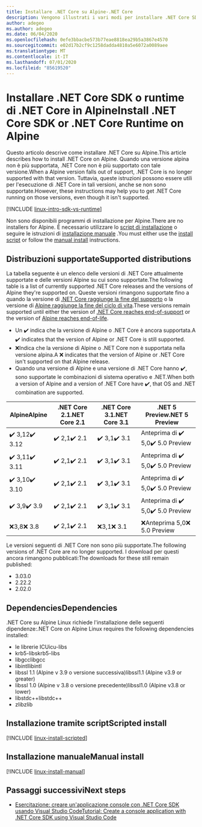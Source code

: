 ```yaml
---
title: Installare .NET Core su Alpine-.NET Core
description: Vengono illustrati i vari modi per installare .NET Core SDK e il runtime di .NET Core in Alpine.
author: adegeo
ms.author: adegeo
ms.date: 06/04/2020
ms.openlocfilehash: 0efe3bbacbe573b77eae8818ea29b5a3867e4570
ms.sourcegitcommit: e02d17b2cf9c1258dadda4810a5e6072a0089aee
ms.translationtype: MT
ms.contentlocale: it-IT
ms.lasthandoff: 07/01/2020
ms.locfileid: "85619520"
---
```

# <a name="install-net-core-sdk-or-net-core-runtime-on-alpine"></a><span data-ttu-id="46cf2-103">Installare .NET Core SDK o runtime di .NET Core in Alpine</span><span class="sxs-lookup"><span data-stu-id="46cf2-103">Install .NET Core SDK or .NET Core Runtime on Alpine</span></span>

<span data-ttu-id="46cf2-104">Questo articolo descrive come installare .NET Core su Alpine.</span><span class="sxs-lookup"><span data-stu-id="46cf2-104">This article describes how to install .NET Core on Alpine.</span></span> <span data-ttu-id="46cf2-105">Quando una versione alpina non è più supportata, .NET Core non è più supportato con tale versione.</span><span class="sxs-lookup"><span data-stu-id="46cf2-105">When a Alpine version falls out of support, .NET Core is no longer supported with that version.</span></span> <span data-ttu-id="46cf2-106">Tuttavia, queste istruzioni possono essere utili per l'esecuzione di .NET Core in tali versioni, anche se non sono supportate.</span><span class="sxs-lookup"><span data-stu-id="46cf2-106">However, these instructions may help you to get .NET Core running on those versions, even though it isn't supported.</span></span>

[!INCLUDE [linux-intro-sdk-vs-runtime](includes/linux-intro-sdk-vs-runtime.md)]

<span data-ttu-id="46cf2-107">Non sono disponibili programmi di installazione per Alpine.</span><span class="sxs-lookup"><span data-stu-id="46cf2-107">There are no installers for Alpine.</span></span> <span data-ttu-id="46cf2-108">È necessario utilizzare lo [script di installazione](#scripted-install) o seguire le istruzioni di [installazione manuale](#manual-install) .</span><span class="sxs-lookup"><span data-stu-id="46cf2-108">You must either use the [install script](#scripted-install) or follow the [manual install](#manual-install) instructions.</span></span>

## <a name="supported-distributions"></a><span data-ttu-id="46cf2-109">Distribuzioni supportate</span><span class="sxs-lookup"><span data-stu-id="46cf2-109">Supported distributions</span></span>

<span data-ttu-id="46cf2-110">La tabella seguente è un elenco delle versioni di .NET Core attualmente supportate e delle versioni Alpine su cui sono supportate.</span><span class="sxs-lookup"><span data-stu-id="46cf2-110">The following table is a list of currently supported .NET Core releases and the versions of Alpine they're supported on.</span></span> <span data-ttu-id="46cf2-111">Queste versioni rimangono supportate fino a quando la versione di [.NET Core raggiunge la fine del supporto](https://dotnet.microsoft.com/platform/support/policy/dotnet-core) o la versione di [Alpine raggiunge la fine del ciclo di vita](https://wiki.alpinelinux.org/wiki/Alpine_Linux:Releases).</span><span class="sxs-lookup"><span data-stu-id="46cf2-111">These versions remain supported until either the version of [.NET Core reaches end-of-support](https://dotnet.microsoft.com/platform/support/policy/dotnet-core) or the version of [Alpine reaches end-of-life](https://wiki.alpinelinux.org/wiki/Alpine_Linux:Releases).</span></span>

- <span data-ttu-id="46cf2-112">Un ✔️ indica che la versione di Alpine o .NET Core è ancora supportata.</span><span class="sxs-lookup"><span data-stu-id="46cf2-112">A ✔️ indicates that the version of Alpine or .NET Core is still supported.</span></span>
- <span data-ttu-id="46cf2-113">❌Indica che la versione di Alpine o .NET Core non è supportata nella versione alpina.</span><span class="sxs-lookup"><span data-stu-id="46cf2-113">A ❌ indicates that the version of Alpine or .NET Core isn't supported on that Alpine release.</span></span>
- <span data-ttu-id="46cf2-114">Quando una versione di Alpine e una versione di .NET Core hanno ✔️, sono supportate le combinazioni di sistema operativo e .NET.</span><span class="sxs-lookup"><span data-stu-id="46cf2-114">When both a version of Alpine and a version of .NET Core have ✔️, that OS and .NET combination are supported.</span></span>

| <span data-ttu-id="46cf2-115">Alpine</span><span class="sxs-lookup"><span data-stu-id="46cf2-115">Alpine</span></span>                   | <span data-ttu-id="46cf2-116">.NET Core 2.1</span><span class="sxs-lookup"><span data-stu-id="46cf2-116">.NET Core 2.1</span></span> | <span data-ttu-id="46cf2-117">.NET Core 3.1</span><span class="sxs-lookup"><span data-stu-id="46cf2-117">.NET Core 3.1</span></span> | <span data-ttu-id="46cf2-118">.NET 5 Preview</span><span class="sxs-lookup"><span data-stu-id="46cf2-118">.NET 5 Preview</span></span> |
|--------------------------|---------------|---------------|----------------|
| <span data-ttu-id="46cf2-119">✔️ 3,12</span><span class="sxs-lookup"><span data-stu-id="46cf2-119">✔️ 3.12</span></span>  | <span data-ttu-id="46cf2-120">✔️ 2,1</span><span class="sxs-lookup"><span data-stu-id="46cf2-120">✔️ 2.1</span></span>        | <span data-ttu-id="46cf2-121">✔️ 3,1</span><span class="sxs-lookup"><span data-stu-id="46cf2-121">✔️ 3.1</span></span>        | <span data-ttu-id="46cf2-122">Anteprima di ✔️ 5,0</span><span class="sxs-lookup"><span data-stu-id="46cf2-122">✔️ 5.0 Preview</span></span> |
| <span data-ttu-id="46cf2-123">✔️ 3,11</span><span class="sxs-lookup"><span data-stu-id="46cf2-123">✔️ 3.11</span></span>  | <span data-ttu-id="46cf2-124">✔️ 2,1</span><span class="sxs-lookup"><span data-stu-id="46cf2-124">✔️ 2.1</span></span>        | <span data-ttu-id="46cf2-125">✔️ 3,1</span><span class="sxs-lookup"><span data-stu-id="46cf2-125">✔️ 3.1</span></span>        | <span data-ttu-id="46cf2-126">Anteprima di ✔️ 5,0</span><span class="sxs-lookup"><span data-stu-id="46cf2-126">✔️ 5.0 Preview</span></span> |
| <span data-ttu-id="46cf2-127">✔️ 3,10</span><span class="sxs-lookup"><span data-stu-id="46cf2-127">✔️ 3.10</span></span>  | <span data-ttu-id="46cf2-128">✔️ 2,1</span><span class="sxs-lookup"><span data-stu-id="46cf2-128">✔️ 2.1</span></span>        | <span data-ttu-id="46cf2-129">✔️ 3,1</span><span class="sxs-lookup"><span data-stu-id="46cf2-129">✔️ 3.1</span></span>        | <span data-ttu-id="46cf2-130">Anteprima di ✔️ 5,0</span><span class="sxs-lookup"><span data-stu-id="46cf2-130">✔️ 5.0 Preview</span></span> |
| <span data-ttu-id="46cf2-131">✔️ 3,9</span><span class="sxs-lookup"><span data-stu-id="46cf2-131">✔️ 3.9</span></span>   | <span data-ttu-id="46cf2-132">✔️ 2,1</span><span class="sxs-lookup"><span data-stu-id="46cf2-132">✔️ 2.1</span></span>        | <span data-ttu-id="46cf2-133">✔️ 3,1</span><span class="sxs-lookup"><span data-stu-id="46cf2-133">✔️ 3.1</span></span>        | <span data-ttu-id="46cf2-134">Anteprima di ✔️ 5,0</span><span class="sxs-lookup"><span data-stu-id="46cf2-134">✔️ 5.0 Preview</span></span> |
| <span data-ttu-id="46cf2-135">❌3,8</span><span class="sxs-lookup"><span data-stu-id="46cf2-135">❌ 3.8</span></span>   | <span data-ttu-id="46cf2-136">✔️ 2,1</span><span class="sxs-lookup"><span data-stu-id="46cf2-136">✔️ 2.1</span></span>        | <span data-ttu-id="46cf2-137">❌3,1</span><span class="sxs-lookup"><span data-stu-id="46cf2-137">❌ 3.1</span></span>        | <span data-ttu-id="46cf2-138">❌Anteprima 5,0</span><span class="sxs-lookup"><span data-stu-id="46cf2-138">❌ 5.0 Preview</span></span> |

<span data-ttu-id="46cf2-139">Le versioni seguenti di .NET Core non sono più supportate.</span><span class="sxs-lookup"><span data-stu-id="46cf2-139">The following versions of .NET Core are no longer supported.</span></span> <span data-ttu-id="46cf2-140">I download per questi ancora rimangono pubblicati:</span><span class="sxs-lookup"><span data-stu-id="46cf2-140">The downloads for these still remain published:</span></span>

- <span data-ttu-id="46cf2-141">3.0</span><span class="sxs-lookup"><span data-stu-id="46cf2-141">3.0</span></span>
- <span data-ttu-id="46cf2-142">2.2</span><span class="sxs-lookup"><span data-stu-id="46cf2-142">2.2</span></span>
- <span data-ttu-id="46cf2-143">2.0</span><span class="sxs-lookup"><span data-stu-id="46cf2-143">2.0</span></span>

## <a name="dependencies"></a><span data-ttu-id="46cf2-144">Dependencies</span><span class="sxs-lookup"><span data-stu-id="46cf2-144">Dependencies</span></span>

<span data-ttu-id="46cf2-145">.NET Core su Alpine Linux richiede l'installazione delle seguenti dipendenze:</span><span class="sxs-lookup"><span data-stu-id="46cf2-145">.NET Core on Alpine Linux requires the following dependencies installed:</span></span>

- <span data-ttu-id="46cf2-146">le librerie ICU</span><span class="sxs-lookup"><span data-stu-id="46cf2-146">icu-libs</span></span>
- <span data-ttu-id="46cf2-147">krb5-libs</span><span class="sxs-lookup"><span data-stu-id="46cf2-147">krb5-libs</span></span>
- <span data-ttu-id="46cf2-148">libgcc</span><span class="sxs-lookup"><span data-stu-id="46cf2-148">libgcc</span></span>
- <span data-ttu-id="46cf2-149">libintl</span><span class="sxs-lookup"><span data-stu-id="46cf2-149">libintl</span></span>
- <span data-ttu-id="46cf2-150">libssl 1.1 (Alpine v 3.9 o versione successiva)</span><span class="sxs-lookup"><span data-stu-id="46cf2-150">libssl1.1 (Alpine v3.9 or greater)</span></span>
- <span data-ttu-id="46cf2-151">libssl 1.0 (Alpine v 3.8 o versione precedente)</span><span class="sxs-lookup"><span data-stu-id="46cf2-151">libssl1.0 (Alpine v3.8 or lower)</span></span>
- <span data-ttu-id="46cf2-152">libstdc++</span><span class="sxs-lookup"><span data-stu-id="46cf2-152">libstdc++</span></span>
- <span data-ttu-id="46cf2-153">zlib</span><span class="sxs-lookup"><span data-stu-id="46cf2-153">zlib</span></span>

## <a name="scripted-install"></a><span data-ttu-id="46cf2-154">Installazione tramite script</span><span class="sxs-lookup"><span data-stu-id="46cf2-154">Scripted install</span></span>

[!INCLUDE [linux-install-scripted](includes/linux-install-scripted.md)]

## <a name="manual-install"></a><span data-ttu-id="46cf2-155">Installazione manuale</span><span class="sxs-lookup"><span data-stu-id="46cf2-155">Manual install</span></span>

[!INCLUDE [linux-install-manual](includes/linux-install-manual.md)]

## <a name="next-steps"></a><span data-ttu-id="46cf2-156">Passaggi successivi</span><span class="sxs-lookup"><span data-stu-id="46cf2-156">Next steps</span></span>

- [<span data-ttu-id="46cf2-157">Esercitazione: creare un'applicazione console con .NET Core SDK usando Visual Studio Code</span><span class="sxs-lookup"><span data-stu-id="46cf2-157">Tutorial: Create a console application with .NET Core SDK using Visual Studio Code</span></span>](../tutorials/with-visual-studio-code.md)
